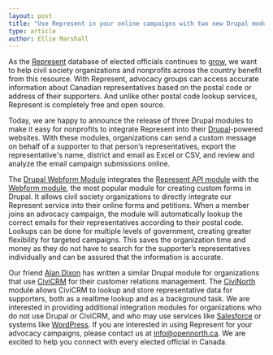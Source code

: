 ```yaml
---
layout: post
title: "Use Represent in your online campaigns with two new Drupal modules"
type: article
author: Ellie Marshall
---
```

As the [Represent](http://represent.opennorth.ca) database of elected officials continues to [grow](https://represent.opennorth.ca/data/), we want to help civil society organizations and nonprofits across the country benefit from this resource. With Represent, advocacy groups can access accurate information about Canadian representatives based on the postal code or address of their supporters. And unlike other postal code lookup services, Represent is completely free and open source.

Today, we are happy to announce the release of three Drupal modules to make it easy for nonprofits to integrate Represent into their [Drupal](http://www.drupal.org)-powered websites. With these modules, organizations can send a custom message on behalf of a supporter to that person’s representatives, export the representative's name, district and email as Excel or CSV, and review and analyze the email campaign submissions online. 

The [Drupal Webform Module](http://drupal.org/project/webform_represent) integrates the [Represent API module](http://drupal.org/project/represent) with the [Webform module](http://drupal.org/project/webform), the most popular module for creating custom forms in Drupal. It allows civil society organizations to directly integrate our Represent service into their online forms and petitions. When a member joins an advocacy campaign, the module will automatically lookup the correct emails for their representatives according to their postal code. Lookups can be done for multiple levels of government, creating greater flexibility for targeted campaigns. This saves the organization time and money as they do not have to search for the supporter’s representatives individually and can be assured that the information is accurate.  

Our friend [Alan Dixon](http://consulting.civicrm.ca/) has written a similar Drupal module for organizations that use [CiviCRM](http://www.civicrm.org) for their customer relations management. The [CiviNorth](http://drupal.org/project/civinorth) module allows CiviCRM to lookup and store representative data for supporters, both as a realtime lookup and as a background task. 
We are interested in providing additional integration modules for organizations who do not use Drupal or CiviCRM, and who may use services like [Salesforce](http://www.salesforce.com) or systems like [WordPress](http://wordpress.org/). If you are interested in using Represent for your advocacy campaigns, please contact us at info@opennorth.ca. We are excited to help you connect with every elected official in Canada.